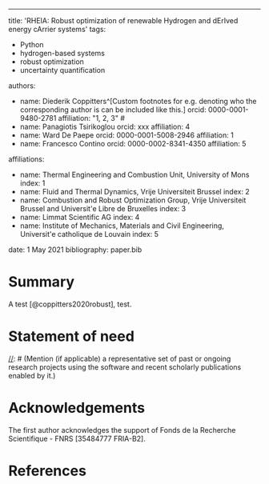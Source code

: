 ---
title: 'RHEIA: Robust optimization of renewable Hydrogen and dErIved energy cArrier systems'
tags:
  - Python
  - hydrogen-based systems
  - robust optimization
  - uncertainty quantification

authors:
  - name: Diederik Coppitters^[Custom footnotes for e.g. denoting who the corresponding author is can be included like this.]
    orcid: 0000-0001-9480-2781
    affiliation: "1, 2, 3" #
  - name: Panagiotis Tsirikoglou
    orcid: xxx
    affiliation: 4
  - name: Ward De Paepe
    orcid: 0000-0001-5008-2946
    affiliation: 1
  - name: Francesco Contino
    orcid: 0000-0002-8341-4350
    affiliation: 5

affiliations:
 - name: Thermal Engineering and Combustion Unit, University of Mons
   index: 1
 - name: Fluid and Thermal Dynamics, Vrije Universiteit Brussel
   index: 2
 - name: Combustion and Robust Optimization Group, Vrije Universiteit Brussel and Universit\'e Libre de Bruxelles
   index: 3
 - name: Limmat Scientific AG
   index: 4
 - name: Institute of Mechanics, Materials and Civil Engineering, Universit\'e catholique de Louvain
   index: 5

date: 1 May 2021
bibliography: paper.bib

# Summary

[//]: # (A summary describing the high-level functionality and purpose of the software for a diverse, non-specialist audience.)

A test [@coppitters2020robust], test.

# Statement of need

[//]: # (A Statement of Need section that clearly illustrates the research purpose of the software.)

[//]: # (A list of key references, including to other software addressing related needs. Note that the references should include full names of venues, e.g., journals and conferences, not abbreviations only understood in the context of a specific discipline.)

[//]: # (Mention (if applicable) a representative set of past or ongoing research projects using the software and recent scholarly publications enabled by it.)

# Acknowledgements

The first author acknowledges the support of Fonds de la Recherche Scientifique - FNRS [35484777 FRIA-B2].

# References